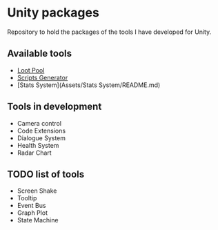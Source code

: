 # Unity packages
Repository to hold the packages of the tools I have developed for Unity.  

## Available tools
* [Loot Pool](Assets/LootPool/README.md)
* [Scripts Generator](Assets/ScriptGenerator/README.md)
* [Stats System](Assets/Stats System/README.md)

## Tools in development
* Camera control
* Code Extensions
* Dialogue System
* Health System
* Radar Chart

## TODO list of tools
* Screen Shake
* Tooltip
* Event Bus
* Graph Plot
* State Machine
